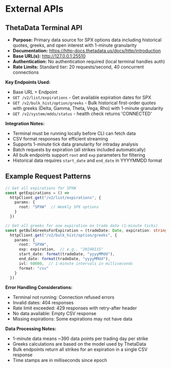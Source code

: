 # External APIs

## ThetaData Terminal API
- **Purpose:** Primary data source for SPX options data including historical quotes, greeks, and open interest with 1-minute granularity
- **Documentation:** https://http-docs.thetadata.us/docs/http/introduction
- **Base URL(s):** http://127.0.0.1:25510
- **Authentication:** No authentication required (local terminal handles auth)
- **Rate Limits:** Standard tier: 20 requests/second, 40 concurrent connections

**Key Endpoints Used:**
- Base URL + Endpoint
- `GET /v2/list/expirations` - Get available expiration dates for SPX
- `GET /v2/bulk_hist/option/greeks` - Bulk historical first-order quotes with greeks (Delta, Gamma, Theta, Vega, Rho) with 1-minute granularity
- `GET /v2/system/mdds/status` - health check returns 'CONNECTED'

**Integration Notes:** 
- Terminal must be running locally before CLI can fetch data
- CSV format responses for efficient streaming
- Supports 1-minute tick data granularity for intraday analysis
- Batch requests by expiration (all strikes included automatically)
- All bulk endpoints support `root` and `exp` parameters for filtering
- Historical data requires `start_date` and `end_date` in YYYYMMDD format

## Example Request Patterns

```typescript
// Get all expirations for SPXW
const getExpirations = () =>
  httpClient.get("/v2/list/expirations", {
    params: {
      root: "SPXW"  // Weekly SPX options
    }
  })

// Get all greeks for one expiration on trade date (1-minute ticks)
const getBulkGreeksForExpiration = (tradeDate: Date, expiration: string) =>
  httpClient.get("/v2/bulk_hist/option/greeks", {
    params: {
      root: "SPXW",
      exp: expiration,  // e.g., "20240115"
      start_date: format(tradeDate, "yyyyMMdd"),
      end_date: format(tradeDate, "yyyyMMdd"),
      ivl: 60000,  // 1-minute intervals in milliseconds
      format: "csv"
    }
  })
```

**Error Handling Considerations:**
- Terminal not running: Connection refused errors
- Invalid dates: 404 responses
- Rate limit exceeded: 429 responses with retry-after header
- No data available: Empty CSV response
- Missing expirations: Some expirations may not have data

**Data Processing Notes:**
- 1-minute data means ~390 data points per trading day per strike
- Greeks calculations are based on the model used by ThetaData
- Bulk endpoints return all strikes for an expiration in a single CSV response
- Time stamps are in milliseconds since epoch
